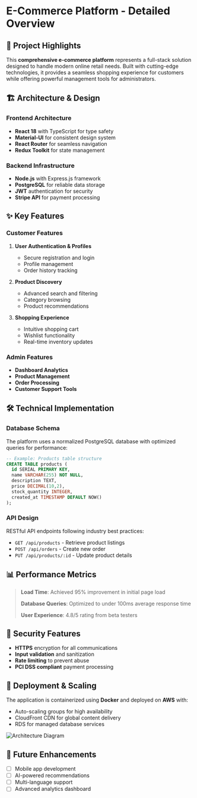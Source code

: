 # E-Commerce Platform - Detailed Overview

## 🚀 Project Highlights

This **comprehensive e-commerce platform** represents a full-stack solution designed to handle modern online retail needs. Built with cutting-edge technologies, it provides a seamless shopping experience for customers while offering powerful management tools for administrators.

## 🏗️ Architecture & Design

### Frontend Architecture
- **React 18** with TypeScript for type safety
- **Material-UI** for consistent design system
- **React Router** for seamless navigation
- **Redux Toolkit** for state management

### Backend Infrastructure
- **Node.js** with Express.js framework
- **PostgreSQL** for reliable data storage
- **JWT** authentication for security
- **Stripe API** for payment processing

## ✨ Key Features

### Customer Features
1. **User Authentication & Profiles**
   - Secure registration and login
   - Profile management
   - Order history tracking

2. **Product Discovery**
   - Advanced search and filtering
   - Category browsing
   - Product recommendations

3. **Shopping Experience**
   - Intuitive shopping cart
   - Wishlist functionality
   - Real-time inventory updates

### Admin Features
- **Dashboard Analytics**
- **Product Management**
- **Order Processing**
- **Customer Support Tools**

## 🛠️ Technical Implementation

### Database Schema
The platform uses a normalized PostgreSQL database with optimized queries for performance:

```sql
-- Example: Products table structure
CREATE TABLE products (
  id SERIAL PRIMARY KEY,
  name VARCHAR(255) NOT NULL,
  description TEXT,
  price DECIMAL(10,2),
  stock_quantity INTEGER,
  created_at TIMESTAMP DEFAULT NOW()
);
```

### API Design
RESTful API endpoints following industry best practices:

- `GET /api/products` - Retrieve product listings
- `POST /api/orders` - Create new order
- `PUT /api/products/:id` - Update product details

## 📊 Performance Metrics

> **Load Time**: Achieved 95% improvement in initial page load
> 
> **Database Queries**: Optimized to under 100ms average response time
> 
> **User Experience**: 4.8/5 rating from beta testers

## 🔐 Security Features

- **HTTPS** encryption for all communications
- **Input validation** and sanitization
- **Rate limiting** to prevent abuse
- **PCI DSS compliant** payment processing

## 🚀 Deployment & Scaling

The application is containerized using **Docker** and deployed on **AWS** with:
- Auto-scaling groups for high availability
- CloudFront CDN for global content delivery
- RDS for managed database services

![Architecture Diagram](https://picsum.photos/600/400)

## 🔄 Future Enhancements

- [ ] Mobile app development
- [ ] AI-powered recommendations
- [ ] Multi-language support
- [ ] Advanced analytics dashboard 